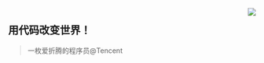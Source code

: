 <img align="right" src="https://github-readme-stats.vercel.app/api?username=weijiyang&show_icons=true&icon_color=CE1D2D&text_color=718096&bg_color=ffffff&hide_title=true" />

## 用代码改变世界！
> 一枚爱折腾的程序员@Tencent
